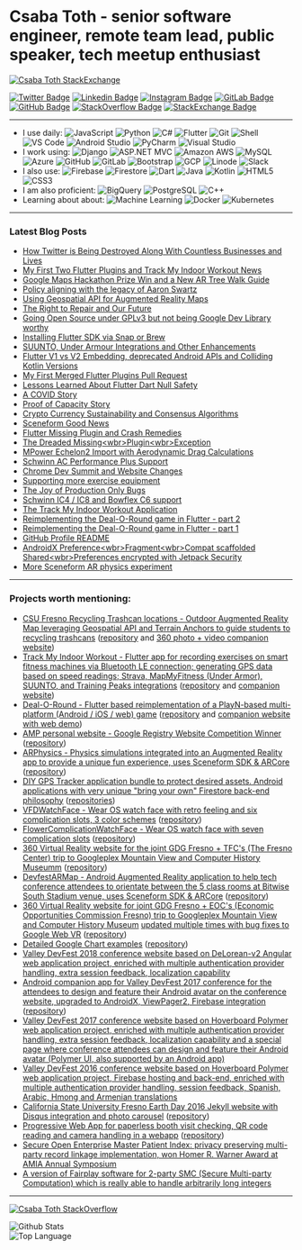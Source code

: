 # Csaba Toth - senior software engineer, remote team lead, public speaker, tech meetup enthusiast

[![Csaba Toth StackExchange](https://stackexchange.com/users/flair/110558.png)](https://stackoverflow.com/users/292502/csaba-toth)

[![Twitter Badge](https://img.shields.io/badge/-tocsa2-blue?style=flat-square&logo=Twitter&logoColor=white&link=https://twitter.com/tocsa2/)](https://twitter.com/tocsa2/)
[![Linkedin Badge](https://img.shields.io/badge/-csabatothdev-blue?style=flat-square&logo=Linkedin&logoColor=white&link=https://www.linkedin.com/in/csabatothdev/)](https://www.linkedin.com/in/csabatothdev/)
[![Instagram Badge](https://img.shields.io/badge/-MrCsabaToth-purple?style=flat-square&logo=instagram&logoColor=white&link=https://instagram.com/MrCsabaToth/)](https://instagram.com/MrCsabaToth)
[![GitLab Badge](https://img.shields.io/badge/-MrCsabaToth-orange?style=flat-square&logo=Gitlab&logoColor=white&link=https://gitlab.com/MrCsabaToth/)](https://gitlab.com/MrCsabaToth/)
[![GitHub Badge](https://img.shields.io/badge/-MrCsabaToth-black?style=flat-square&logo=Github&logoColor=white&link=https://github.com/MrCsabaToth/)](https://github.com/MrCsabaToth/)
[![StackOverflow Badge](https://img.shields.io/badge/-csabatoth-FE7A16?style=flat-square&logo=Stack-Overflow&logoColor=white&link=https://stackoverflow.com/users/292502/csaba-toth)](https://stackoverflow.com/users/292502/csaba-toth)
[![StackExchange Badge](https://img.shields.io/badge/-csabatoth-1E5297?style=flat-square&logo=Stack-Exchange&logoColor=white&link=https://stackexchange.com/users/110558/csaba-toth)](https://stackexchange.com/users/110558/csaba-toth)

---

- I use daily:
  ![JavaScript](https://img.shields.io/badge/-JavaScript-black?style=flat-square&logo=javascript)
  ![Python](https://img.shields.io/badge/-Python-8fcfd1?style=flat-square&logo=Python)
  ![C#](https://img.shields.io/badge/-C%23-orange?style=flat-square&logo=c-sharp)
  ![Flutter](https://img.shields.io/badge/-Flutter-blue?style=flat-square&logo=Flutter)
  ![Git](https://img.shields.io/badge/-Git-black?style=flat-square&logo=git)
  ![Shell](https://img.shields.io/badge/-Shell-5391FE?style=flat-square&logo=PowerShell)
  ![VS Code](https://img.shields.io/badge/-VS%20Code-007ACC?style=flat-square&logo=visual-studio-code)
  ![Android Studio](https://img.shields.io/badge/-Android%20Studio-green?style=flat-square&logo=android-studio)
  ![PyCharm](https://img.shields.io/badge/-PyCharm-green?style=flat-square&logo=pycharm)
  ![Visual Studio](https://img.shields.io/badge/-Visual%20Studio-blue?style=flat-square&logo=visual-studio)
- I work using:
  ![Django](https://img.shields.io/badge/-Django-092E20?style=flat-square&logo=Django)
  ![ASP.NET MVC](https://img.shields.io/badge/-ASP.NET%20MVC-orange?style=flat-square&logo=asp-net)
  ![Amazon AWS](https://img.shields.io/badge/Amazon%20AWS-232F3E?style=flat-square&logo=amazon-aws)
  ![MySQL](https://img.shields.io/badge/-MySQL-336791?style=flat-square&logo=mysql)
  ![Azure](https://img.shields.io/badge/Azure-232F7E?style=flat-square&logo=microsoft-azure)
  ![GitHub](https://img.shields.io/badge/-GitHub-181717?style=flat-square&logo=github)
  ![GitLab](https://img.shields.io/badge/-GitLab-FCA121?style=flat-square&logo=gitlab)
  ![Bootstrap](https://img.shields.io/badge/-Bootstrap-563D7C?style=flat-square&logo=bootstrap)
  ![GCP](https://img.shields.io/badge/Google%20Cloud%20Platform-black?style=flat-square&logo=google-cloud)
  ![Linode](https://img.shields.io/badge/Linode-black?style=flat-square&logo=linode)
  ![Slack](https://img.shields.io/badge/Slack-red?style=flat-square&logo=slack)
- I also use:
  ![Firebase](https://img.shields.io/badge/Firebase-orange?style=flat-square&logo=firebase)
  ![Firestore](https://img.shields.io/badge/Firestore-orange?style=flat-square&logo=Firestore)
  ![Dart](https://img.shields.io/badge/-Dart-blue?style=flat-square&logo=Dart)
  ![Java](https://img.shields.io/badge/-java-E34A86?style=flat-square&logo=java)
  ![Kotlin](https://img.shields.io/badge/-kotlin-006a71?style=flat-square&logo=kotlin)
  ![HTML5](https://img.shields.io/badge/-HTML5-E34F26?style=flat-square&logo=html5&logoColor=white)
  ![CSS3](https://img.shields.io/badge/-CSS3-1572B6?style=flat-square&logo=css3)
- I am also proficient:
  ![BigQuery](https://img.shields.io/badge/BigQuery-blue?style=flat-square&logo=big-query)
  ![PostgreSQL](https://img.shields.io/badge/-PostgreSQL-336791?style=flat-square&logo=postgresql)
  ![C++](https://img.shields.io/badge/-C++-00599C?style=flat-square&logo=c)
- Learning about about:
  ![Machine Learning](https://img.shields.io/badge/-Machine%20Learning-black?style=flat-square&logo=machine-learning)
  ![Docker](https://img.shields.io/badge/Docker-black?style=flat-square&logo=docker)
  ![Kubernetes](https://img.shields.io/badge/Kubernetes-blue?style=flat-square&logo=kubernetes)

---

### Latest Blog Posts
<!-- BLOG-POST-LIST:START -->
- [How Twitter is Being Destroyed Along With Countless Businesses and Lives](https://csaba.page/blog/how-twitter-is-being-destroyed-along-with-countless-businesses-and-lives.html)
- [My First Two Flutter Plugins and Track My Indoor Workout News](https://csaba.page/blog/my-first-two-flutter-plugins-and-track-my-indoor-workout-news.html)
- [Google Maps Hackathon Prize Win and a New AR Tree Walk Guide](https://csaba.page/blog/google-maps-hackathon-prize-win-and-a-new-ar-tree-walk-guide.html)
- [Policy aligning with the legacy of Aaron Swartz](https://csaba.page/blog/policy-aligning-with-the-legacy-of-aaron-swartz.html)
- [Using Geospatial API for Augmented Reality Maps](https://csaba.page/blog/geospatial-api-with-terrain-anchors-for-augmented-reality-maps.html)
- [The Right to Repair and Our Future](https://csaba.page/blog/the-right-to-repair-and-our-future.html)
- [Going Open Source under GPLv3 but not being Google Dev Library worthy](https://csaba.page/blog/gplv3-open-source-but-not-google-dev-librayr-worthy.html)
- [Installing Flutter SDK via Snap or Brew](https://csaba.page/blog/flutter-sdk-install-via-snap-or-brew.html)
- [SUUNTO, Under Armour Integrations and Other Enhancements](https://csaba.page/blog/suunto-under-armour-integrations.html)
- [Flutter V1 vs V2 Embedding, deprecated Android APIs and Colliding Kotlin Versions](https://csaba.page/blog/flutter-v1-vs-v2-embedding-deprecated-android-apis-colliding-kotlin-versions.html)
- [My First Merged Flutter Plugins Pull Request](https://csaba.page/blog/my-first-merged-flutter-plugins-pull-request.html)
- [Lessons Learned About Flutter Dart Null Safety](https://csaba.page/blog/flutter-dart-sound-null-safety.html)
- [A COVID Story](https://csaba.page/blog/a-covid-story.html)
- [Proof of Capacity Story](https://csaba.page/blog/proof-of-capacity-story.html)
- [Crypto Currency Sustainability and Consensus Algorithms](https://csaba.page/blog/crypto-currency-sustainability.html)
- [Sceneform Good News](https://csaba.page/blog/sceneform-good-news.html)
- [Flutter Missing Plugin and Crash Remedies](https://csaba.page/blog/flutter-android-crash-remedies.html)
- [The Dreaded Missing&lt;wbr&gt;Plugin&lt;wbr&gt;Exception](https://csaba.page/blog/the-dreaded-missing-plugin-exception.html)
- [MPower Echelon2 Import with Aerodynamic Drag Calculations](https://csaba.page/blog/mpower-echelon2-import-kom-aerodynamic-drag.html)
- [Schwinn AC Performance Plus Support](https://csaba.page/blog/schwinn-ac-performance-plus-support.html)
- [Chrome Dev Summit and Website Changes](https://csaba.page/blog/chrome-dev-summit-amp.html)
- [Supporting more exercise equipment](https://csaba.page/blog/ios-and-eqipment-support.html)
- [The Joy of Production Only Bugs](https://csaba.page/blog/release-only-bugs.html)
- [Schwinn IC4 / IC8 and Bowflex C6 support](https://csaba.page/blog/schwinn-ic4-ic8-bowflex-c6-support.html)
- [The Track My Indoor Workout Application](https://csaba.page/blog/track-my-indoor-exercise.html)
- [Reimplementing the Deal-O-Round game in Flutter - part 2](https://csaba.page/blog/flutter-deal-o-round.html)
- [Reimplementing the Deal-O-Round game in Flutter - part 1](https://csaba.page/blog/playn-deal-o-round.html)
- [GitHub Profile README](https://csaba.page/blog/github-profile-readme.html)
- [AndroidX Preference&lt;wbr&gt;Fragment&lt;wbr&gt;Compat scaffolded Shared&lt;wbr&gt;Preferences encrypted with Jetpack Security](https://csaba.page/blog/jetpack-security-shared-preferences.html)
- [More Sceneform AR physics experiment](https://csaba.page/blog/ar-physics-progress.html)
<!-- BLOG-POST-LIST:END -->

---

### Projects worth mentioning:
- [CSU Fresno Recycling Trashcan locations - Outdoor Augmented Reality Map leveraging Geospatial API and Terrain Anchors to guide students to recycling trashcans](https://play.google.com/store/apps/details?id=dev.csaba.armap.recyclingtrashcans) ([repository](https://github.com/RecyclingTrashCans/recycling-trashcan-armap) and [360 photo + video companion website](https://recyclingtrashcans.github.io/))
- [Track My Indoor Workout - Flutter app for recording exercises on smart fitness machines via Bluetooth LE connection; generating GPS data based on speed readings; Strava, MapMyFitness (Under Armor), SUUNTO, and Training Peaks integrations](https://play.google.com/store/apps/details?id=dev.csaba.track_my_indoor_exercise) ([repository](https://github.com/TrackMyIndoorWorkout/TrackMyIndoorWorkout) and [companion website](https://trackmyindoorworkout.github.io/))
- [Deal-O-Round - Flutter based reimplementation of a PlayN-based multi-platform (Android / iOS / web) game](https://play.google.com/store/apps/details?id=com.dealoround.android) ([repository](https://github.com/DealORound/Deal-O-Round) and [companion website with web demo](https://mrcsabatoth.github.io/DealORoundWebsite/))
- [AMP personal website - Google Registry Website Competition Winner](https://csaba.page) ([repository](https://gitlab.com/MrCsabaToth/mrcsabatoth.gitlab.io))
- [ARPhysics - Physics simulations integrated into an Augmented Reality app to provide a unique fun experience, uses Sceneform SDK & ARCore](https://play.google.com/store/apps/details?id=dev.csaba.arphysics) ([repository](https://github.com/CsabaConsulting/ARPhysics))
- [DIY GPS Tracker application bundle to protect desired assets. Android applications with very unique "bring your own" Firestore back-end philosophy](https://github.com/DIYGPSTracker) ([repositories](https://github.com/DIYGPSTracker))
- [VFDWatchFace - Wear OS watch face with retro feeling and six complication slots, 3 color schemes](https://play.google.com/store/apps/details?id=dev.csaba.vfdwatchface) ([repository](https://github.com/CsabaConsulting/VFDWatchFace))
- [FlowerComplicationWatchFace - Wear OS watch face with seven complication slots](https://play.google.com/store/apps/details?id=dev.csaba.complicationflowerwatchface) ([repository](https://github.com/CsabaConsulting/FlowerComplicationWatchFace))
- [360 Virtual Reality website for the joint GDG Fresno + TFC's (The Fresno Center) trip to Googleplex Mountain View and Computer History Museumm](https://gdgfresno.github.io/googletrip2019/) ([repository](https://github.com/gdgfresno/GoogleTrip2019))
- [DevfestARMap - Android Augmented Reality application to help tech conference attendees to orientate between the 5 class rooms at Bitwise South Stadium venue, uses Sceneform SDK & ARCore](https://play.google.com/store/apps/details?id=com.valleydevfest.armap) ([repository](https://github.com/gdgfresno/DevfestARMap))
- [360 Virtual Reality website for joint GDG Fresno + EOC's (Economic Opportunities Commission Fresno) trip to Googleplex Mountain View and Computer History Museum](gdgfresno.github.io/googletrip2018/) [updated multiple times with bug fixes to Google Web VR](https://github.com/MrCsabaToth/magicvr/commits/gh-pages) ([repository](https://github.com/gdgfresno/GoogleTrip2018))
- [Detailed Google Chart examples](http://mrcsabatoth.github.io/GoogleChartsTalk/) ([repository](https://github.com/MrCsabaToth/GoogleChartsTalk))
- [Valley DevFest 2018 conference website based on DeLorean-v2 Angular web application project, enriched with multiple authentication provider handling, extra session feedback, localization capability](https://github.com/gdgfresno/valleydevfest2018)
- [Android companion app for Valley DevFest 2017 conference for the attendees to design and feature their Android avatar on the conference website, upgraded to AndroidX, ViewPager2, Firebase integration](https://play.google.com/store/apps/details?id=com.valleydevfest.androidify) ([repository](https://github.com/gdgfresno/androidify-yourself))
- [Valley DevFest 2017 conference website based on Hoverboard Polymer web application project, enriched with multiple authentication provider handling, extra session feedback, localization capability and a special page where conference attendees can design and feature their Android avatar (Polymer UI, also supported by an Android app)](https://github.com/ValleyDevFest2017/valleydevfest2017/commits/hoverboard-v2)
- [Valley DevFest 2016 conference website based on Hoverboard Polymer web application project, Firebase hosting and back-end, enriched with multiple authentication provider handling, session feedback, Spanish, Arabic, Hmong and Armenian translations](https://github.com/ValleyDevFest2016/valleydevfest/tree/develop)
- [California State University Fresno Earth Day 2016 Jekyll website with Disqus integration and photo carousel](https://bulldogearthday.github.io/) ([repository](https://github.com/bulldogearthday/bulldogearthday.github.com))
- [Progressive Web App for paperless booth visit checking, QR code reading and camera handling in a webapp](https://earthday.firebaseapp.com) ([repository](https://github.com/bulldogearthday/booths))
- [Secure Open Enterprise Master Patient Index: privacy preserving multi-party record linkage implementation, won Homer R. Warner Award at AMIA Annual Symposium](https://github.com/MrCsabaToth/SOEMPI)
- [A version of Fairplay software for 2-party SMC (Secure Multi-party Computation) which is really able to handle arbitrarily long integers](https://github.com/MrCsabaToth/FairplayBI)

---

[![Csaba Toth StackOverflow](https://github-readme-stackoverflow.vercel.app/?userID=292502)](https://stackoverflow.com/users/292502/csaba-toth)

<p align="left">
  <img alt="Github Stats" src="https://github-readme-stats.vercel.app/api?username=MrCsabaToth&show_icons=true" />
  <br>
  <img alt="Top Language" src="https://github-readme-stats.vercel.app/api/top-langs/?username=MrCsabaToth&hide=html,css&layout=compact" />
</p>

<!--
[website]: https://csaba.page
[twitter]: https://twitter.com/tocsa2
[linkedin]: https://linkedin.com/in/csabatothdev/
[instagram]: https://instagram.com/MrCsabaToth
-->
